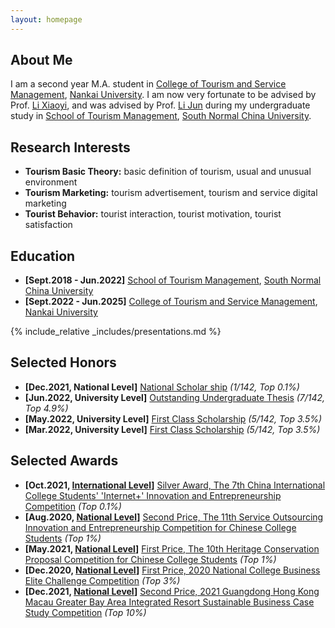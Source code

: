 ```yaml
---
layout: homepage
---
```


## About Me

I am a second year M.A. student in <a href="https://entas.nankai.edu.cn" target="_blank"> College of Tourism and Service Management</a>, <a href="https://en.nankai.edu.cn" target="_blank"> Nankai University</a>. I am now very fortunate to be advised by Prof. <a href="https://entas.nankai.edu.cn/info/1111/1614.htm"> Li Xiaoyi</a>, and was advised by Prof. <a href="http://stm.scnu.edu.cn/english/faculty/exhibition/2020/0714/2.html"> Li Jun</a> during my undergraduate study in <a href="http://stm.scnu.edu.cn/english/"> School of Tourism Management</a>, <a href="http://english.scnu.edu.cn"> South Normal China University</a>.


## Research Interests

- **Tourism Basic Theory:** basic definition of tourism, usual and unusual environment
- **Tourism Marketing:** tourism advertisement, tourism and service digital marketing
- **Tourist Behavior:** tourist interaction, tourist motivation, tourist satisfaction

## Education

- **[Sept.2018 - Jun.2022]** <a href="http://stm.scnu.edu.cn/english/"> School of Tourism Management</a>, <a href="http://english.scnu.edu.cn"> South Normal China University</a>
- **[Sept.2022 - Jun.2025]** <a href="https://entas.nankai.edu.cn" target="_blank"> College of Tourism and Service Management</a>, <a href="https://en.nankai.edu.cn" target="_blank"> Nankai University</a>

<!-- {% include_relative _includes/publications.md %} -->

{% include_relative _includes/presentations.md %}

<!-- {% include_relative _includes/internships.md %} -->

## Selected Honors

- **[Dec.2021, National Level]**  <a href="assets/files/national scholarship.pdf"> National Scholar ship</a> *(1/142, Top 0.1%)*
- **[Jun.2022, University Level]**  <a href="assets/files/outstanding undergraduate thesis.pdf"> Outstanding Undergraduate Thesis</a> *(7/142, Top 4.9%)*
- **[May.2022, University Level]**  <a href="assets/files/first class scholarship1.pdf"> First Class Scholarship</a> *(5/142, Top 3.5%)*
- **[Mar.2022, University Level]**  <a href="assets/files/first class scholarship2.pdf"> First Class Scholarship</a> *(5/142, Top 3.5%)*


## Selected Awards

- **[Oct.2021, <a href="https://cy.ncss.cn/en/"> International Level</a>]**  <a href="assets/files/silver award.pdf"> Silver Award, The 7th China International College Students' 'Internet+' Innovation and Entrepreneurship Competition</a> *(Top 0.1%)*
- **[Aug.2020, <a href="http://www.fwwb.org.cn/"> National Level</a>]**  <a href="assets/files/service second prize.pdf"> Second Price, The 11th Service Outsourcing Innovation and Entrepreneurship Competition for Chinese College Students</a> *(Top 1%)*
- **[May.2021, <a href="https://news.scnu.edu.cn/39959"> National Level</a>]**  <a href="assets/files/HCPC.pdf"> First Price, The 10th Heritage Conservation Proposal Competition for Chinese College Students</a> *(Top 1%)*
- **[Dec.2020, <a href="http://www.ccpitedu.org/index.aspx"> National Level</a>]**  <a href="assets/files/NCBECC.pdf"> First Price, 2020 National College Business Elite Challenge Competition</a> *(Top 3%)*
- **[Dec.2021, <a href="https://fba.um.edu.mo/zh-hant/2021casestudycompetition/"> National Level</a>]**  <a href="assets/files/BCSC.pdf"> Second Price, 2021 Guangdong Hong Kong Macau Greater Bay Area Integrated Resort Sustainable Business Case Study Competition</a> *(Top 10%)*


